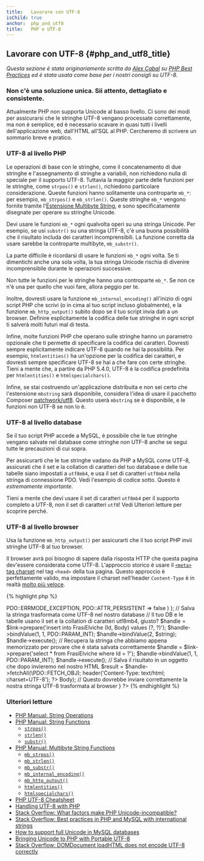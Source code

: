 ```yaml
---
title:   Lavorare con UTF-8
isChild: true
anchor:  php_and_utf8
title:   PHP e UTF-8
---
```


## Lavorare con UTF-8 {#php_and_utf8_title}

_Questa sezione è stata originariamente scritta da
[Alex Cabal](https://alexcabal.com)
su [PHP Best Practices](https://phpbestpractices.org/#utf-8) ed è stata usata
come base per i nostri consigli su UTF-8._

### Non c'è una soluzione unica. Sii attento, dettagliato e consistente.

Attualmente PHP non supporta Unicode al basso livello. Ci sono dei modi per
assicurarsi che le stringhe UTF-8 vengano processate correttamente, ma non è
semplice, ed è necessario scavare in quasi tutti i livelli dell'applicazione
web, dall'HTML all'SQL al PHP. Cercheremo di scrivere un sommario breve e
pratico.

### UTF-8 al livello PHP

Le operazioni di base con le stringhe, come il concatenamento di due stringhe e
l'assegnamento di stringhe a variabili, non richiedono nulla di speciale per il
supporto UTF-8. Tuttavia la maggior parte delle funzioni per le stringhe, come
`strpos()` e `strlen()`, richiedono particolare considerazione. Queste funzioni
hanno solitamente una controparte `mb_*`: per esempio, `mb_strpos()` e
`mb_strlen()`. Queste stringhe `mb_*` vengono fornite tramite l'[Estensione
Multibyte String], e sono specificatamente disegnate per operare su stringhe
Unicode.

Devi usare le funzioni `mb_*` ogni qualvolta operi su una stringa Unicode. Per
esempio, se usi `substr()` su una stringa UTF-8, c'è una buona possibilità che
il risultato includa dei caratteri incomprensibili. La funzione corretta da
usare sarebbe la controparte multibyte, `mb_substr()`.

La parte difficile è ricordarsi di usare le funzioni `mb_*` ogni volta. Se ti
dimentichi anche una sola volta, la tua stringa Unicode rischia di divenire
incomprensibile durante le operazioni successive.

Non tutte le funzioni per le stringhe hanno una controparte `mb_*`. Se non ce
n'è una per quello che vuoi fare, allora peggio per te.

Inoltre, dovresti usare la funzione `mb_internal_encoding()` all'inizio di ogni
script PHP che scrivi (o in cima al tuo script incluso globalmente), e la
funzione `mb_http_output()` subito dopo se il tuo script invia dati a un
browser. Definire esplicitamente la codifica delle tue stringhe in ogni script
ti salverà molti futuri mal di testa.

Infine, molte funzioni PHP che operano sulle stringhe hanno un parametro
opzionale che ti permette di specificare la codifica dei caratteri. Dovresti
sempre esplicitamente indicare UTF-8 quando ne hai la possibilità. Per esempio,
`htmlentities()` ha un'opzione per la codifica dei caratteri, e dovresti sempre
specificare UTF-8 se hai a che fare con certe stringhe. Tieni a mente che, a
partire da PHP 5.4.0, UTF-8 è la codifica predefinita per `htmlentities()` e
`htmlspecialchars()`.

Infine, se stai costruendo un'applicazione distribuita e non sei certo che
l'estensione `mbstring` sarà disponibile, considera l'idea di usare il pacchetto
Composer [patchwork/utf8]. Questo userà `mbstring` se è disponibile, e le
funzioni non UTF-8 se non lo è.

[Estensione Multibyte String]: http://php.net/book.mbstring
[patchwork/utf8]: https://packagist.org/packages/patchwork/utf8

### UTF-8 al livello database

Se il tuo script PHP accede a MySQL, è possibile che le tue stringhe vengano
salvate nel database come stringhe non UTF-8 anche se segui tutte le precauzioni
di cui sopra.

Per assicurarti che le tue stringhe vadano da PHP a MySQL come UTF-8, assicurati
che il set e la collation di caratteri del tuo database e delle tue tabelle
siano impostati a `utf8mb4`, e usa il set di caratteri `utf8mb4` nella stringa
di connessione PDO. Vedi l'esempio di codice sotto. Questo è _estremamente
importante_.

Tieni a mente che devi usare il set di caratteri `utf8mb4` per il supporto
completo a UTF-8, non il set di caratteri `utf8`! Vedi Ulteriori letture per
scoprire perché.

### UTF-8 al livello browser

Usa la funzione `mb_http_output()` per assicurarti che il tuo script PHP invii
stringhe UTF-8 al tuo browser.

Il browser avrà poi bisogno di sapere dalla risposta HTTP che questa pagina
dev'essere considerata come UTF-8. L'approccio storico è usare il [`<meta>` tag
charset](http://htmlpurifier.org/docs/enduser-utf8.html) nel tag `<head>` della
tua pagina. Questo approccio è perfettamente valido, ma impostare il charset
nell'header `Content-Type` è in realtà
[molto più veloce](https://developers.google.com/speed/docs/best-practices/rendering#SpecifyCharsetEarly).

{% highlight php %}
<?php
// Comunica a PHP che useremo stringhe UTF-8 fino alla fine dello script
mb_internal_encoding('UTF-8');

// Comunica a PHP che invieremo stringhe UTF-8 al browser
mb_http_output('UTF-8');

// La nostra stringa UTF-8 di test
$string = 'Êl síla erin lû e-govaned vîn.';

// Trasforma la stringa in qualche modo con una funzione multibyte
// Nota come, a scopo dimostrativo, tagliamo la stringa a un carattere non ASCII
$string = mb_substr($string, 0, 15);
<<<<<<< HEAD

// Connettiti al database per salvare la stringa trasformata
// Vedi l'esempio PDO in questo documento per maggiori informazioni
// Nota il comando `set names utf8mb4`!
$link = new \PDO(
    'mysql:host=tuo-hostname;dbname=tuo-db;charset=utf8mb4',
    'tuo-username',
    'tua-password',
    array(
        PDO::ATTR_ERRMODE => PDO::ERRMODE_EXCEPTION,
        PDO::ATTR_PERSISTENT => false
    )
);

// Salva la stringa trasformata come UTF-8 nel nostro database
// Il tuo DB e le tabelle usano il set e la collation di caratteri utf8mb4, giusto?
$handle = $link->prepare('insert into FrasiElviche (Id, Body) values (?, ?)');
$handle->bindValue(1, 1, PDO::PARAM_INT);
$handle->bindValue(2, $string);
$handle->execute();

// Recupera la stringa che abbiamo appena memorizzato per provare che è stata salvata correttamente
$handle = $link->prepare('select * from FrasiElviche where Id = ?');
$handle->bindValue(1, 1, PDO::PARAM_INT);
$handle->execute();

// Salva il risultato in un oggetto che dopo invieremo nel nostro HTML
$result = $handle->fetchAll(\PDO::FETCH_OBJ);

header('Content-Type: text/html; charset=UTF-8');
?><!doctype html>
<html>
    <head>
      <meta charset="UTF-8">
      <title>Pagina di test UTF-8</title>
    </head>
    <body>
        <?php
        foreach($result as $row){
            print($row->Body);  // Questo dovrebbe inviare correttamente la nostra stringa UTF-8 trasformata al browser
        }
        ?>
    </body>
</html>
{% endhighlight %}

### Ulteriori letture

* [PHP Manual: String Operations](http://php.net/language.operators.string)
* [PHP Manual: String Functions](http://php.net/ref.strings)
    * [`strpos()`](http://php.net/function.strpos)
    * [`strlen()`](http://php.net/function.strlen)
    * [`substr()`](http://php.net/function.substr)
* [PHP Manual: Multibyte String Functions](http://php.net/ref.mbstring)
    * [`mb_strpos()`](http://php.net/function.mb-strpos)
    * [`mb_strlen()`](http://php.net/function.mb-strlen)
    * [`mb_substr()`](http://php.net/function.mb-substr)
    * [`mb_internal_encoding()`](http://php.net/function.mb-internal-encoding)
    * [`mb_http_output()`](http://php.net/function.mb-http-output)
    * [`htmlentities()`](http://php.net/function.htmlentities)
    * [`htmlspecialchars()`](http://php.net/function.htmlspecialchars)
* [PHP UTF-8 Cheatsheet](http://blog.loftdigital.com/blog/php-utf-8-cheatsheet)
* [Handling UTF-8 with PHP](http://www.phpwact.org/php/i18n/utf-8)
* [Stack Overflow: What factors make PHP Unicode-incompatible?](http://stackoverflow.com/questions/571694/what-factors-make-php-unicode-incompatible)
* [Stack Overflow: Best practices in PHP and MySQL with international strings](http://stackoverflow.com/questions/140728/best-practices-in-php-and-mysql-with-international-strings)
* [How to support full Unicode in MySQL databases](http://mathiasbynens.be/notes/mysql-utf8mb4)
* [Bringing Unicode to PHP with Portable UTF-8](http://www.sitepoint.com/bringing-unicode-to-php-with-portable-utf8/)
* [Stack Overflow: DOMDocument loadHTML does not encode UTF-8 correctly](http://stackoverflow.com/questions/8218230/php-domdocument-loadhtml-not-encoding-utf-8-correctly)
